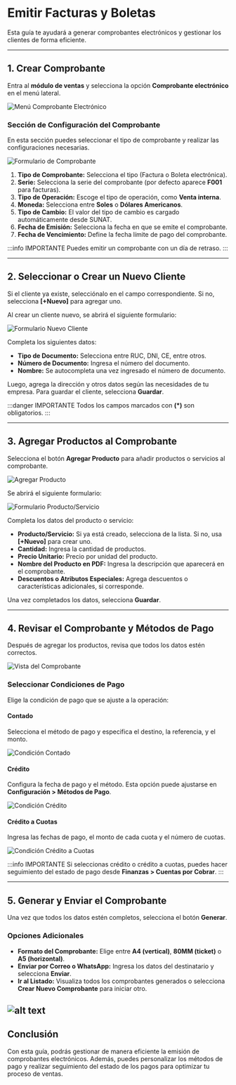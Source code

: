 # Emitir Facturas y Boletas

Esta guía te ayudará a generar comprobantes electrónicos y gestionar los clientes de forma eficiente.

---

## 1. Crear Comprobante

Entra al **módulo de ventas** y selecciona la opción **Comprobante electrónico** en el menú lateral.

![Menú Comprobante Electrónico](img/Comprobante-Electronico-0.jpg)

### Sección de Configuración del Comprobante

En esta sección puedes seleccionar el tipo de comprobante y realizar las configuraciones necesarias.

![Formulario de Comprobante](img/Comprobante-Electronico-1.jpg)

1. **Tipo de Comprobante:** Selecciona el tipo (Factura o Boleta electrónica).
2. **Serie:** Selecciona la serie del comprobante (por defecto aparece **F001** para facturas).
3. **Tipo de Operación:** Escoge el tipo de operación, como **Venta interna**.
4. **Moneda:** Selecciona entre **Soles** o **Dólares Americanos**.
5. **Tipo de Cambio:** El valor del tipo de cambio es cargado automáticamente desde SUNAT.
6. **Fecha de Emisión:** Selecciona la fecha en que se emite el comprobante.
7. **Fecha de Vencimiento:** Define la fecha límite de pago del comprobante.

:::info IMPORTANTE
Puedes emitir un comprobante con un día de retraso.
:::

---

## 2. Seleccionar o Crear un Nuevo Cliente

Si el cliente ya existe, selecciónalo en el campo correspondiente. Si no, selecciona **[+Nuevo]** para agregar uno.

Al crear un cliente nuevo, se abrirá el siguiente formulario:

![Formulario Nuevo Cliente](img/44_em.jpg)

Completa los siguientes datos:

- **Tipo de Documento:** Selecciona entre RUC, DNI, CE, entre otros.
- **Número de Documento:** Ingresa el número del documento.
- **Nombre:** Se autocompleta una vez ingresado el número de documento.

Luego, agrega la dirección y otros datos según las necesidades de tu empresa. Para guardar el cliente, selecciona **Guardar**.

:::danger IMPORTANTE
Todos los campos marcados con **(*)** son obligatorios.
:::

---

## 3. Agregar Productos al Comprobante

Selecciona el botón **Agregar Producto** para añadir productos o servicios al comprobante.

![Agregar Producto](img/7_em.jpg)

Se abrirá el siguiente formulario:

![Formulario Producto/Servicio](img/66_em.jpg)

Completa los datos del producto o servicio:

- **Producto/Servicio:** Si ya está creado, selecciona de la lista. Si no, usa **[+Nuevo]** para crear uno.
- **Cantidad:** Ingresa la cantidad de productos.
- **Precio Unitario:** Precio por unidad del producto.
- **Nombre del Producto en PDF:** Ingresa la descripción que aparecerá en el comprobante.
- **Descuentos o Atributos Especiales:** Agrega descuentos o características adicionales, si corresponde.

Una vez completados los datos, selecciona **Guardar**.

---

## 4. Revisar el Comprobante y Métodos de Pago

Después de agregar los productos, revisa que todos los datos estén correctos.

![Vista del Comprobante](img/8_em.jpg)

### Seleccionar Condiciones de Pago

Elige la condición de pago que se ajuste a la operación:

#### **Contado**
Selecciona el método de pago y especifica el destino, la referencia, y el monto.

![Condición Contado](img/cond_011.jpg)

#### **Crédito**
Configura la fecha de pago y el método. Esta opción puede ajustarse en **Configuración > Métodos de Pago**.

![Condición Crédito](img/cond_02.jpg)

#### **Crédito a Cuotas**
Ingresa las fechas de pago, el monto de cada cuota y el número de cuotas.

![Condición Crédito a Cuotas](img/cond_03.jpg)

:::info IMPORTANTE
Si seleccionas crédito o crédito a cuotas, puedes hacer seguimiento del estado de pago desde **Finanzas > Cuentas por Cobrar**.
:::

---

## 5. Generar y Enviar el Comprobante

Una vez que todos los datos estén completos, selecciona el botón **Generar**.


### Opciones Adicionales

- **Formato del Comprobante:** Elige entre **A4 (vertical)**, **80MM (ticket)** o **A5 (horizontal)**.
- **Enviar por Correo o WhatsApp:** Ingresa los datos del destinatario y selecciona **Enviar**.
- **Ir al Listado:** Visualiza todos los comprobantes generados o selecciona **Crear Nuevo Comprobante** para iniciar otro.


![alt text](img/tipo_comprobante_.jpg)
---

## Conclusión

Con esta guía, podrás gestionar de manera eficiente la emisión de comprobantes electrónicos. Además, puedes personalizar los métodos de pago y realizar seguimiento del estado de los pagos para optimizar tu proceso de ventas.
